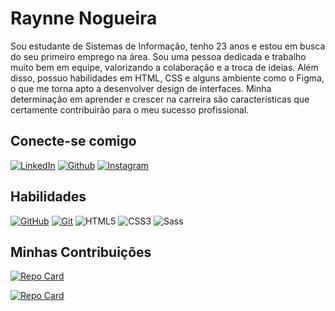 # Raynne Nogueira
Sou estudante de Sistemas de Informação, tenho 23 anos e estou em busca do seu primeiro emprego na área.
Sou uma pessoa dedicada e trabalho muito bem em equipe, valorizando a colaboração e a troca de ideias. Além
disso, possuo habilidades em HTML, CSS e alguns ambiente como o Figma, o que me torna apto a desenvolver
design de interfaces. Minha determinação em aprender e crescer na carreira são características que certamente
contribuirão para o meu sucesso profissional.

## Conecte-se comigo
[![LinkedIn](https://img.shields.io/badge/LinkedIn-000?style=for-the-badge&logo=linkedin&logoColor=0E76A8)](https://www.linkedin.com/in/raynne-nogueira/)
[![Github](https://img.shields.io/badge/Github-000?style=for-the-badge&logo=github&logoColor=0E76A8)](https://www.linkedin.com/in/raynnenogueira/)
[![Instagram](https://img.shields.io/badge/Instagram-000?style=for-the-badge&logo=instagram)](https://www.instagram.com/raynnenogueira/)


## Habilidades
[![GitHub](https://img.shields.io/badge/GitHub-000?style=for-the-badge&logo=github&logoColor=fff)](https://docs.github.com/)
[![Git](https://img.shields.io/badge/Git-000?style=for-the-badge&logo=git&logoColor=fff)](https://git-scm.com/doc) 
![HTML5](https://img.shields.io/badge/HTML5-000?style=for-the-badge&logo=html5)
![CSS3](https://img.shields.io/badge/CSS3-000?style=for-the-badge&logo=css3&logoColor=264CE4)
![Sass](https://img.shields.io/badge/Sass-000?style=for-the-badge&logo=sass)



## Minhas Contribuições
[![Repo Card](https://github-readme-stats.vercel.app/api/pin/?username=raynnenogueira&repo=descubraAFruta&bg_color=7A46B3&border_color=fff&show_icons=true&icon_color=fff&title_color=fff&text_color=fff)](https://github.com/raynnenogueira/descubraAFruta)

[![Repo Card](https://github-readme-stats.vercel.app/api/pin/?username=raynnenogueira&repo=projeto&bg_color=7A46B3&border_color=fff&show_icons=true&icon_color=fff&title_color=fff&text_color=fff)](https://github.com/raynnenogueira/projeto)
